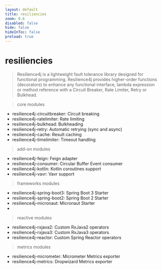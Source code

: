 ```yaml
---
layout: default 
title: resiliencies  
zoom: 0.6   
disabled: false 
hide: false 
hideInToc: false    
preload: true   
---
```

# resiliencies   

> Resilience4j is a lightweight fault tolerance library designed for functional programming. Resilience4j provides higher-order functions (decorators) to enhance any functional interface, lambda expression or method reference with a Circuit Breaker, Rate Limiter, Retry or Bulkhead.  

> core modules

- resilience4j-circuitbreaker: Circuit breaking
- resilience4j-ratelimiter: Rate limiting
- resilience4j-bulkhead: Bulkheading
- resilience4j-retry: Automatic retrying (sync and async)
- resilience4j-cache: Result caching
- resilience4j-timelimiter: Timeout handling

> add-on modules

- resilience4j-feign: Feign adapter
- resilience4j-consumer: Circular Buffer Event consumer
- resilience4j-kotlin: Kotlin coroutines support
- resilience4j-vavr: Vavr support

> frameworks modules

- resilience4j-spring-boot3: Spring Boot 3 Starter
- resilience4j-spring-boot2: Spring Boot 2 Starter
- resilience4j-micronaut: Micronaut Starter
- 
> reactive modules

- resilience4j-rxjava2: Custom RxJava2 operators
- resilience4j-rxjava3: Custom RxJava3 operators
- resilience4j-reactor: Custom Spring Reactor operators

> metrics modules

 - resilience4j-micrometer: Micrometer Metrics exporter
 - resilience4j-metrics: Dropwizard Metrics exporter
